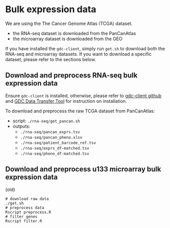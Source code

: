 # Bulk expression data

We are using the The Cancer Genome Atlas (TCGA) dataset.
- the RNA-seq dataset is downloaded from the PanCanAtlas
- the microarray dataset is downloaded from the GEO

If you have installed the `gdc-client`, simply run `get.sh` to download both the RNA-seq and microarray datasets. If you want to download a specific dataset, please refer to the sections below.

## Download and preprocess RNA-seq bulk expression data
Ensure `gdc-client` is installed, otherwise, please refer to [gdc-client github](https://github.com/NCI-GDC/gdc-client) and [GDC Data Transfer Tool](https://gdc.cancer.gov/access-data/gdc-data-transfer-tool) for instruction on installation.

To download and preprocess the raw TCGA dataset from PanCanAtlas:

- script: `./rna-seq/get_pancan.sh`
- outputs: 
    - `./rna-seq/pancan_exprs.tsv`
    - `./rna-seq/pancan_pheno.xlsx`
    - `./rna-seq/patient_barcode_ref.tsv`
    - `./rna-seq/exprs_df-matched.tsv`
    - `./rna-seq/pheno_df-matched.tsv`

## Download and preprocess u133 microarray bulk expression data


(old)
```
# download raw data
./get.sh
# preprocess data
Rscript preprocess.R
# filter genes
Rscript filter.R
```
